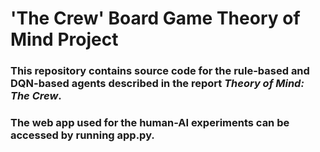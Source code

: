# 'The Crew' Board Game Theory of Mind Project
### This repository contains source code for the rule-based and DQN-based agents described in the report _Theory of Mind: The Crew_. 

### The web app used for the human-AI experiments can be accessed by running app.py.

